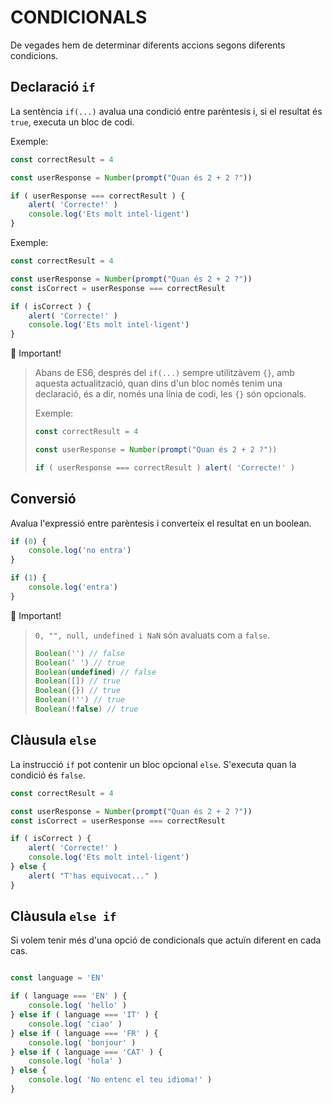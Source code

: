 # CONDICIONALS

De vegades hem de determinar diferents accions segons diferents condicions.

## **Declaració ```if```**

La sentència ```if(...)``` avalua una condició entre parèntesis i, si el resultat és ```true```, executa un bloc de codi.

Exemple:

```js
const correctResult = 4

const userResponse = Number(prompt("Quan és 2 + 2 ?"))

if ( userResponse === correctResult ) {
    alert( 'Correcte!' )
    console.log('Ets molt intel·ligent')
}
```

Exemple:

```js
const correctResult = 4

const userResponse = Number(prompt("Quan és 2 + 2 ?"))
const isCorrect = userResponse === correctResult

if ( isCorrect ) {
    alert( 'Correcte!' )
    console.log('Ets molt intel·ligent')
}
```
🚨 Important!

> Abans de ES6, després del ```if(...)``` sempre utilitzàvem ```{}```, amb aquesta actualització, quan dins d'un bloc només tenim una declaració, és a dir, només una línia de codi, les ```{}``` són opcionals.
>
> Exemple:
> ```js
> const correctResult = 4
> 
> const userResponse = Number(prompt("Quan és 2 + 2 ?"))
> 
> if ( userResponse === correctResult ) alert( 'Correcte!' )
> ```

## **Conversió**

Avalua l'expressió entre parèntesis i converteix el resultat en un boolean.

```js
if (0) {
    console.log('no entra')
}
```

```js
if (1) {
    console.log('entra')
}
```
🚨 Important! 

> ```0, "", null, undefined i NaN``` són avaluats com a ```false```. 
> 
> ```js
> Boolean('') // false
> Boolean(' ') // true
> Boolean(undefined) // false
> Boolean([]) // true
> Boolean({}) // true
> Boolean(!'') // true
> Boolean(!false) // true
> ```

## **Clàusula ```else```**

La instrucció ```if``` pot contenir un bloc opcional ```else```. S'executa quan la condició és ```false```.

```js
const correctResult = 4

const userResponse = Number(prompt("Quan és 2 + 2 ?"))
const isCorrect = userResponse === correctResult

if ( isCorrect ) {
    alert( 'Correcte!' )
    console.log('Ets molt intel·ligent')
} else {
    alert( "T'has equivocat..." )
}
```

## **Clàusula ```else if```**

Si volem tenir més d'una opció de condicionals que actuïn diferent en cada cas.


```js

const language = 'EN'

if ( language === 'EN' ) {
    console.log( 'hello' )
} else if ( language === 'IT' ) {
    console.log( 'ciao' )
} else if ( language === 'FR' ) {
    console.log( 'bonjour' )
} else if ( language === 'CAT' ) {
    console.log( 'hola' )
} else {
    console.log( 'No entenc el teu idioma!' )
}
```